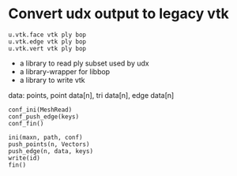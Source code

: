 # Convert udx output to legacy vtk

	u.vtk.face vtk ply bop
	u.vtk.edge vtk ply bop
	u.vtk.vert vtk ply bop

- a library to read ply subset used by udx
- a library-wrapper for libbop
- a library to write vtk

data: points, point data[n], tri data[n], edge data[n]

	conf_ini(MeshRead)
	conf_push_edge(keys)
	conf_fin()

	ini(maxn, path, conf)
	push_points(n, Vectors)
	push_edge(n, data, keys)
	write(id)
	fin()
